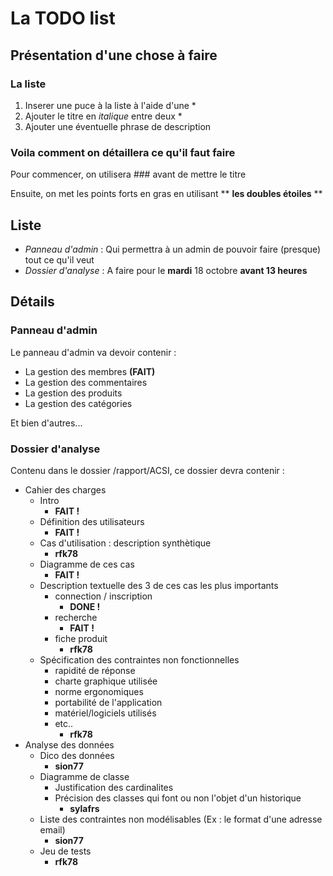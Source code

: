 # La TODO list 
## Présentation d'une chose à faire
### La liste

1. Inserer une puce à la liste à l'aide d'une \*
2. Ajouter le titre en *italique* entre deux \*
3. Ajouter une éventuelle phrase de description

### Voila comment on détaillera ce qu'il faut faire

Pour commencer, on utilisera ### avant de mettre le titre

Ensuite, on met les points forts en gras en utilisant \** **les doubles étoiles** \**

## Liste

* *Panneau d'admin* : Qui permettra à un admin de pouvoir faire (presque) tout ce qu'il veut
* *Dossier d'analyse* : A faire pour le **mardi** 18 octobre **avant 13 heures**

## Détails

### Panneau d'admin

Le panneau d'admin va devoir contenir :

* La gestion des membres **(FAIT)**
* La gestion des commentaires
* La gestion des produits
* La gestion des catégories

Et bien d'autres...

### Dossier d'analyse

Contenu dans le dossier /rapport/ACSI, ce dossier devra contenir :

* Cahier des charges
	* Intro
		* **FAIT !**
	* Définition des utilisateurs
		* **FAIT !**
	* Cas d'utilisation : description synthètique
		* **rfk78**
	* Diagramme de ces cas
		* **FAIT !**
	* Description textuelle des 3 de ces cas les plus importants 
		* connection / inscription
			* **DONE !**
		* recherche
			* **FAIT !**
		* fiche produit
			* **rfk78**
	* Spécification des contraintes non fonctionnelles
		* rapidité de réponse
		* charte graphique utilisée
		* norme ergonomiques
		* portabilité de l'application
		* matériel/logiciels utilisés
		* etc..
			* **rfk78**
* Analyse des données
	* Dico des données
		* **sion77**
	* Diagramme de classe
		* Justification des cardinalites
		* Précision des classes qui font ou non l'objet d'un historique
			* **sylafrs**
	* Liste des contraintes non modélisables (Ex : le format d'une adresse email)
		* **sion77**
	* Jeu de tests
		* **rfk78**